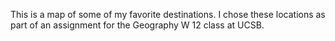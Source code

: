 This is a map of some of my favorite destinations. I chose these locations as part of an assignment for the Geography W 12 class at UCSB.
